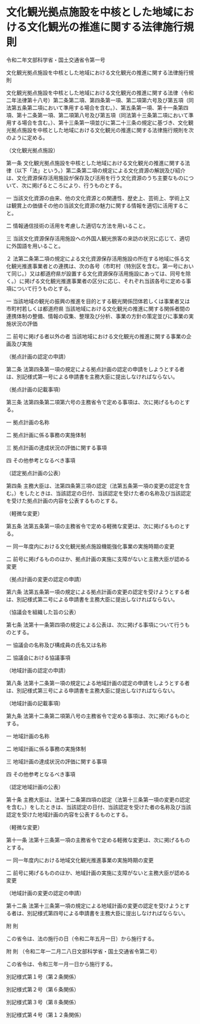 # 文化観光拠点施設を中核とした地域における文化観光の推進に関する法律施行規則

令和二年文部科学省・国土交通省令第一号

文化観光拠点施設を中核とした地域における文化観光の推進に関する法律施行規則

文化観光拠点施設を中核とした地域における文化観光の推進に関する法律（令和二年法律第十八号）第二条第二項、第四条第一項、第二項第六号及び第五項（同法第五条第二項において準用する場合を含む。）、第五条第一項、第十一条第四項、第十二条第一項、第二項第八号及び第五項（同法第十三条第二項において準用する場合を含む。）、第十三条第一項並びに第二十三条の規定に基づき、文化観光拠点施設を中核とした地域における文化観光の推進に関する法律施行規則を次のように定める。

（文化観光拠点施設）

第一条 文化観光拠点施設を中核とした地域における文化観光の推進に関する法律（以下「法」という。）第二条第二項の規定による文化資源の解説及び紹介は、文化資源保存活用施設が保存及び活用を行う文化資源のうち主要なものについて、次に掲げるところにより、行うものとする。

一 当該文化資源の由来、他の文化資源との関連性、歴史上、芸術上、学術上又は観賞上の価値その他の当該文化資源の魅力に関する情報を適切に活用すること。

二 情報通信技術の活用を考慮した適切な方法を用いること。

三 当該文化資源保存活用施設への外国人観光旅客の来訪の状況に応じて、適切に外国語を用いること。

２ 法第二条第二項の規定による文化資源保存活用施設の所在する地域に係る文化観光推進事業者との連携は、次の各号（市町村（特別区を含む。第一号において同じ。）又は都道府県が設置する文化資源保存活用施設にあっては、同号を除く。）に掲げる文化観光推進事業者の区分に応じ、それぞれ当該各号に定める事項について行うものとする。

一 当該地域の観光の振興の推進を目的とする観光関係団体若しくは事業者又は市町村若しくは都道府県 当該地域における文化観光の推進に関する関係者間の連携体制の整備、情報の収集、整理及び分析、事業の方針の策定並びに事業の実施状況の評価

二 前号に掲げる者以外の者 当該地域における文化観光の推進に関する事業の企画及び実施

（拠点計画の認定の申請）

第二条 法第四条第一項の規定による拠点計画の認定の申請をしようとする者は、別記様式第一号による申請書を主務大臣に提出しなければならない。

（拠点計画の記載事項）

第三条 法第四条第二項第六号の主務省令で定める事項は、次に掲げるものとする。

一 拠点計画の名称

二 拠点計画に係る事務の実施体制

三 拠点計画の達成状況の評価に関する事項

四 その他参考となるべき事項

（認定拠点計画の公表）

第四条 主務大臣は、法第四条第三項の認定（法第五条第一項の変更の認定を含む。）をしたときは、当該認定の日付、当該認定を受けた者の名称及び当該認定を受けた拠点計画の内容を公表するものとする。

（軽微な変更）

第五条 法第五条第一項の主務省令で定める軽微な変更は、次に掲げるものとする。

一 同一年度内における文化観光拠点施設機能強化事業の実施時期の変更

二 前号に掲げるもののほか、拠点計画の実施に支障がないと主務大臣が認める変更

（拠点計画の変更の認定の申請）

第六条 法第五条第一項の規定による拠点計画の変更の認定を受けようとする者は、別記様式第二号による申請書を主務大臣に提出しなければならない。

（協議会を組織した旨の公表）

第七条 法第十一条第四項の規定による公表は、次に掲げる事項について行うものとする。

一 協議会の名称及び構成員の氏名又は名称

二 協議会における協議事項

（地域計画の認定の申請）

第八条 法第十二条第一項の規定による地域計画の認定の申請をしようとする者は、別記様式第三号による申請書を主務大臣に提出しなければならない。

（地域計画の記載事項）

第九条 法第十二条第二項第八号の主務省令で定める事項は、次に掲げるものとする。

一 地域計画の名称

二 地域計画に係る事務の実施体制

三 地域計画の達成状況の評価に関する事項

四 その他参考となるべき事項

（認定地域計画の公表）

第十条 主務大臣は、法第十二条第四項の認定（法第十三条第一項の変更の認定を含む。）をしたときは、当該認定の日付、当該認定を受けた者の名称及び当該認定を受けた地域計画の内容を公表するものとする。

（軽微な変更）

第十一条 法第十三条第一項の主務省令で定める軽微な変更は、次に掲げるものとする。

一 同一年度内における地域文化観光推進事業の実施時期の変更

二 前号に掲げるもののほか、地域計画の実施に支障がないと主務大臣が認める変更

（地域計画の変更の認定の申請）

第十二条 法第十三条第一項の規定による地域計画の変更の認定を受けようとする者は、別記様式第四号による申請書を主務大臣に提出しなければならない。

附 則

この省令は、法の施行の日（令和二年五月一日）から施行する。

附 則 （令和二年一二月二八日文部科学省・国土交通省令第二号）

この省令は、令和三年一月一日から施行する。

別記様式第１号（第２条関係）

[](/./pict/R02F200160001_2101191101_001.pdf)

別記様式第２号（第６条関係）

[](/./pict/R02F200160001_2101191101_002.pdf)

別記様式第３号（第８条関係）

[](/./pict/R02F200160001_2101191101_003.pdf)

別記様式第４号（第１２条関係）

[](/./pict/R02F200160001_2101191101_004.pdf)
